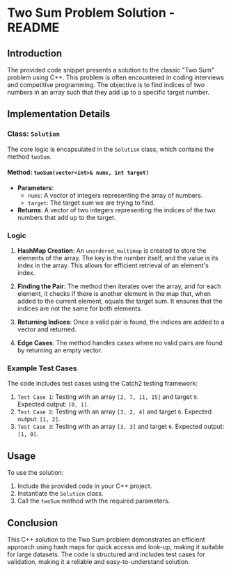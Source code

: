 # Two Sum Problem Solution - README

## Introduction
The provided code snippet presents a solution to the classic "Two Sum" problem using C++. This problem is often encountered in coding interviews and competitive programming. The objective is to find indices of two numbers in an array such that they add up to a specific target number.

## Implementation Details

### Class: `Solution`
The core logic is encapsulated in the `Solution` class, which contains the method `twoSum`.

#### Method: `twoSum(vector<int>& nums, int target)`
- **Parameters**:
  - `nums`: A vector of integers representing the array of numbers.
  - `target`: The target sum we are trying to find.
- **Returns**: A vector of two integers representing the indices of the two numbers that add up to the target.

### Logic
1. **HashMap Creation**: An `unordered_multimap` is created to store the elements of the array. The key is the number itself, and the value is its index in the array. This allows for efficient retrieval of an element's index.
   
2. **Finding the Pair**: The method then iterates over the array, and for each element, it checks if there is another element in the map that, when added to the current element, equals the target sum. It ensures that the indices are not the same for both elements.

3. **Returning Indices**: Once a valid pair is found, the indices are added to a vector and returned.

4. **Edge Cases**: The method handles cases where no valid pairs are found by returning an empty vector.

### Example Test Cases
The code includes test cases using the Catch2 testing framework:
1. `Test Case 1`: Testing with an array `[2, 7, 11, 15]` and target `9`. Expected output: `[0, 1]`.
2. `Test Case 2`: Testing with an array `[3, 2, 4]` and target `6`. Expected output: `[1, 2]`.
3. `Test Case 3`: Testing with an array `[3, 3]` and target `6`. Expected output: `[1, 0]`.

## Usage
To use the solution:
1. Include the provided code in your C++ project.
2. Instantiate the `Solution` class.
3. Call the `twoSum` method with the required parameters.

## Conclusion
This C++ solution to the Two Sum problem demonstrates an efficient approach using hash maps for quick access and look-up, making it suitable for large datasets. The code is structured and includes test cases for validation, making it a reliable and easy-to-understand solution.
